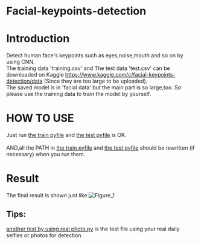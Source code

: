 Facial-keypoints-detection
====
# Introduction</br>
Detect human face's keypoints such as eyes,noise,mouth and so on by using CNN.<br/>
The training data 'training.csv' and The test data 'test.csv' can be downloaded on Kaggle https://www.kaggle.com/c/facial-keypoints-detection/data (Since they are too large to be uploaded).<br/>
The saved model is in 'facial data' but the main part is so large,too. So please use the training data to train the model by yourself.<br/>
# HOW TO USE</br>
Just run [the train pyfile](https://github.com/KaygoYM/Facial-keypoints-detection/blob/master/facial_keypoints.py) and [the test pyfile](https://github.com/KaygoYM/Facial-keypoints-detection/blob/master/facial_keypoints_test.py) is OK.</br>
</br>
AND,all the PATH in [the train pyfile](https://github.com/KaygoYM/Facial-keypoints-detection/blob/master/facial_keypoints.py) and [the test pyfile](https://github.com/KaygoYM/Facial-keypoints-detection/blob/master/facial_keypoints_test.py) should be rewritten (if necessary) when you run them.</br>
# Result</br>
The final result is shown just like ![Figure_1](https://github.com/KaygoYM/Facial-keypoints-detection/blob/master/Figure_1.png)</br>
## Tips:</br>
[another test by using real photo.py](https://github.com/KaygoYM/Facial-keypoints-detection/blob/master/another%20test%20by%20using%20real%20photo.py) is the test file using your real daily selfies or photos for detection.</br>

